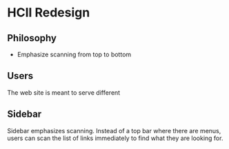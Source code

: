 HCII Redesign
=============

Philosophy
----------

* Emphasize scanning from top to bottom

Users
-----

The web site is meant to serve different

Sidebar
-------

Sidebar emphasizes scanning.
Instead of a top bar where there are menus, users can scan the list of links immediately to find what they are looking for.